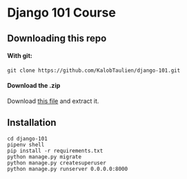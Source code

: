 # Django 101 Course

## Downloading this repo

#### With git:
```
git clone https://github.com/KalobTaulien/django-101.git
```

#### Download the .zip
Download [this file](https://github.com/KalobTaulien/django-101/archive/main.zip) and extract it.

## Installation

```
cd django-101
pipenv shell
pip install -r requirements.txt
python manage.py migrate
python manage.py createsuperuser
python manage.py runserver 0.0.0.0:8000
```
